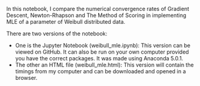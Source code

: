 In this notebook, I compare the numerical convergence rates of Gradient Descent, Newton-Rhapson and The Method of Scoring in implementing MLE of a parameter of Weibull distributed data.

There are two versions of the notebook:
* One is the Jupyter Notebook (weibull_mle.ipynb): This version can be viewed on GitHub. It can also be run on your own computer provided you have the correct packages. It was made using Anaconda 5.0.1. 
* The other an HTML file (weibull_mle.html): This version will contain the timings from my computer and can be downloaded and opened in a browser.